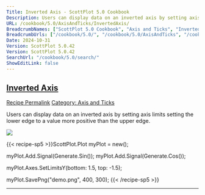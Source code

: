 ```yaml
---
Title: Inverted Axis - ScottPlot 5.0 Cookbook
Description: Users can display data on an inverted axis by setting axis limits setting the lower edge to a value more positive than the upper edge.
URL: /cookbook/5.0/AxisAndTicks/InvertedAxis/
BreadcrumbNames: ["ScottPlot 5.0 Cookbook", "Axis and Ticks", "Inverted Axis"]
BreadcrumbUrls: ["/cookbook/5.0/", "/cookbook/5.0/AxisAndTicks", "/cookbook/5.0/AxisAndTicks/InvertedAxis"]
Date: 2024-10-31
Version: ScottPlot 5.0.42
Version: ScottPlot 5.0.42
SearchUrl: "/cookbook/5.0/search/"
ShowEditLink: false
---
```



<h2 style='border-bottom: 0;'><a href='/cookbook/5.0/AxisAndTicks/InvertedAxis'>Inverted Axis</a></h2>

<div class="d-flex mb-2">
<a class="btn btn-sm btn-primary me-1" href="/cookbook/5.0/AxisAndTicks/InvertedAxis">Recipe Permalink</a>
<a class="btn btn-sm btn-success me-1" href="/cookbook/5.0/AxisAndTicks">Category: Axis and Ticks</a>
</div>

Users can display data on an inverted axis by setting axis limits setting the lower edge to a value more positive than the upper edge.

[![](/cookbook/5.0/images/InvertedAxis.png?241031194635)](/cookbook/5.0/images/InvertedAxis.png?241031194635)

{{< recipe-sp5 >}}ScottPlot.Plot myPlot = new();

myPlot.Add.Signal(Generate.Sin());
myPlot.Add.Signal(Generate.Cos());

myPlot.Axes.SetLimitsY(bottom: 1.5, top: -1.5);

myPlot.SavePng("demo.png", 400, 300);
{{< /recipe-sp5 >}}

<hr class='my-5 invisible'>


